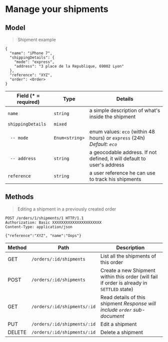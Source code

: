 # Manage your shipments

## Model

> Shipment example

```
{
  "name": "iPhone 7",
  "shippingDetails": {
    "mode": "express",
    "address": "3 place de la Republique, 69002 Lyon"
  },
  "reference": "XYZ",
  "order": <Order>
}
```

Field (* = required) | Type | Details
----- | ---- | -----------
`name` | `string` | a simple description of what's inside the shipment
`shippingDetails` | `mixed` |
` -- mode` | `Enum<string>` | enum values: `eco` (within 48 hours) or `express` (24h) _Default: `eco`_
` -- address` | `string` | a geocodable address. If not defined, it will default to user's address
`reference` | `string` | a user reference he can use to track his shipments

## Methods 

> Editing a shipment in a previously created order

```
POST /orders/1/shipments/1 HTTP/1.1
Authorization: Basic XXXXXXXXXXXXXXXXXXXXXX
Content-Type: application/json

{"reference":"XYZ", "name":"Oops"}
```

Method | Path | Description
------ | ---- | -----------
GET     | `/orders/:id/shipments` | List all the shipments of this order
POST    | `/orders/:id/shipments` | Create a new Shipment within this order (will fail if order is already in `SETTLED` state)
GET     | `/orders/:id/shipments/:id` | Read details of this shipment _Response will include `order` sub-document_
PUT     | `/orders/:id/shipments/:id` | Edit a shipment
DELETE     | `/orders/:id/shipments/:id` | Delete a shipment